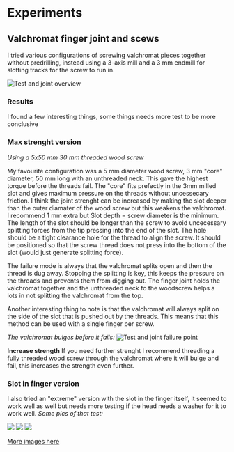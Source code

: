 # Experiments

## Valchromat finger joint and scews

I tried various configurations of screwing valchromat pieces together without predrilling, instead using a 3-axis mill and a 3 mm endmill for slotting tracks for the screw to run in.

![Test and joint overview](img/experiment/screw_locked_finger_joint_test.jpg "The best combination")

### Results
I found a few interesting things, some things needs more test to be more conclusive

### Max strenght version
*Using a 5x50 mm 30 mm threaded wood screw* 

My favourite configuration was a 5 mm diameter wood screw, 3 mm "core" diameter, 50 mm long with an unthreaded neck. This gave the  highest torque before the threads fail. 
The "core" fits prefectly in the 3mm milled slot and gives maximum pressure on the threads without uncessecary friction. 
I think the joint strenght can be increased by making the slot deeper than the outer diamater of the wood screw but this weakens the valchromat. I recommend 1 mm extra but Slot depth = screw diameter is the minimum.
The length of the slot should be longer than the screw to avoid uncecessary splitting forces from the tip pressing into the end of the slot. The hole should be a tight clearance hole for the thread to align the screw. It should be positioned so that the screw thread does not press into the bottom of the slot (would just generate splitting force).

The failure mode is always that the valchromat splits open and then the thread is dug away. Stopping the splitting is key, this keeps the pressure on the threads and prevents them from digging out. The finger joint holds the valchromat together and the unthreaded neck fo the woodscrew helps a lots in not splitting the valchromat from the top.

Another interesting thing to note is that the valchromat will always split on the side of the slot that is pushed out by the threads. This means that this method can be used with a single finger per screw.

*The valchromat bulges before it fails:*
![Test and joint failure point](img/experiment/slot_and_finger_side_bulge_long_screw.jpg "Note on which side")

**Increase strength**
If you need further strenght I recommend threading a fully threaded wood screw through the valchromat where it will bulge and fail, this increases the strength even further.

### Slot in finger version

I also tried an "extreme" version with the slot in the finger itself, it seemed to work well as well but needs more testing if the head needs a washer for it to work well.
*Some pics of that test:*

![](img/experiment/slot_and_lock_before_screw.jpg)
![](img/experiment/slot_and_lock_with_screw.jpg)
![](img/experiment/slot_and_lock_with_screw_below.jpg)


[More images here](https://github.com/fellesverkstedet/fabricatable-machines/tree/master/humphrito-medium-format-cnc/img/experiment)

